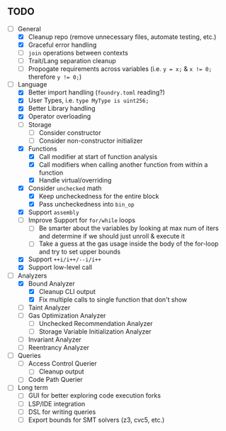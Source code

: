 ## TODO
- [ ] General
    - [x] Cleanup repo (remove unnecessary files, automate testing, etc.)
    - [x] Graceful error handling
    - [ ] `join` operations between contexts
    - [ ] Trait/Lang separation cleanup
    - [ ] Propogate requirements across variables (i.e. `y = x;` & `x != 0;` therefore `y != 0;`)
- [ ] Language
    - [x] Better import handling (`foundry.toml` reading?)
    - [x] User Types, i.e. `type MyType is uint256;`
    - [x] Better Library handling
    - [x] Operator overloading
    - [ ] Storage
        - [ ] Consider constructor
        - [ ] Consider non-constructor initializer
    - [x] Functions
        - [x] Call modifier at start of function analysis
        - [x] Call modifiers when calling another function from within a function
        - [x] Handle virtual/overriding
    - [x] Consider `unchecked` math
        - [x] Keep uncheckedness for the entire block
        - [x] Pass uncheckedness into `bin_op`
    - [x] Support `assembly`
    - [ ] Improve Support for `for/while` loops
        - [ ] Be smarter about the variables by looking at max num of iters and determine if we should just unroll & execute it
        - [ ] Take a guess at the gas usage inside the body of the for-loop and try to set upper bounds
    - [x] Support `++i/i++/--i/i++`
    - [x] Support low-level call
- [ ] Analyzers
    - [x] Bound Analyzer
        - [x] Cleanup CLI output
        - [x] Fix multiple calls to single function that don't show
    - [ ] Taint Analyzer
    - [ ] Gas Optimization Analyzer
        - [ ] Unchecked Recommendation Analyzer
        - [ ] Storage Variable Initialization Analyzer
    - [ ] Invariant Analyzer
    - [ ] Reentrancy Analyzer
- [ ] Queries
    - [ ] Access Control Querier
        - [ ] Cleanup output
    - [ ] Code Path Querier
- [ ] Long term
    - [ ] GUI for better exploring code execution forks
    - [ ] LSP/IDE integration
    - [ ] DSL for writing queries
    - [ ] Export bounds for SMT solvers (z3, cvc5, etc.)